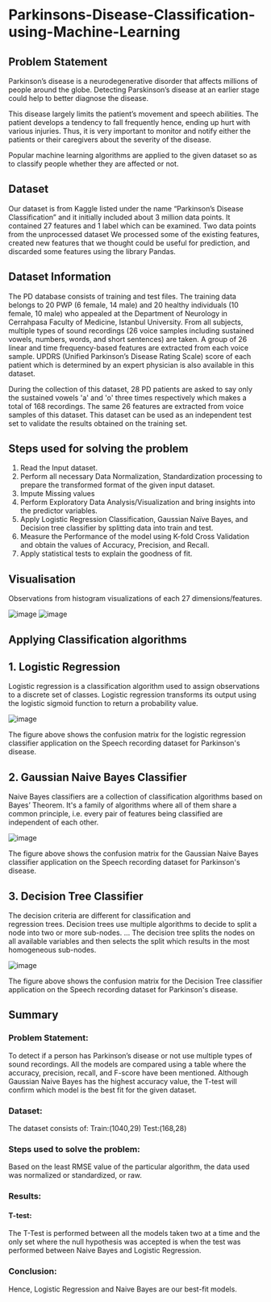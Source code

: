 # Parkinsons-Disease-Classification-using-Machine-Learning
## Problem Statement
Parkinson’s disease is a neurodegenerative disorder that affects millions of people
around the globe. Detecting Parskinson’s disease at an earlier stage could help to better diagnose the disease.

This disease largely limits the patient’s movement and speech abilities. The patient develops a tendency to fall frequently hence, ending up hurt with various injuries. Thus, it is very important to monitor and notify either the patients or their caregivers about the severity of the disease.

Popular machine learning algorithms are applied to the given dataset so as to classify people whether they are affected or not.

## Dataset
Our dataset is from Kaggle listed under the name “Parkinson’s Disease Classification” and it initially included about 3 million data points. It contained 27 features and 1 label which can be examined. Two data points from the unprocessed dataset We processed some of the existing features, created new features that we thought could be useful for prediction, and discarded some features using the library Pandas.

## Dataset Information
The PD database consists of training and test files. The training data belongs to 20 PWP (6 female, 14 male) and 20 healthy individuals (10 female, 10 male) who appealed at the Department of Neurology in Cerrahpasa Faculty of Medicine, Istanbul University. From all subjects, multiple types of sound recordings (26 voice samples including sustained vowels, numbers, words, and short sentences) are taken. A group of 26 linear and time frequency-based features are extracted from each voice sample. UPDRS (Unified Parkinson’s Disease Rating Scale) score of each patient which is determined by an expert physician is also available in this dataset.

During the collection of this dataset, 28 PD patients are asked to say only the sustained vowels 'a' and 'o' three times respectively which makes a total of 168 recordings. The same 26 features are extracted from voice samples of this dataset. This dataset can be used as an independent test set to validate the results obtained on the training set.

## Steps used for solving the problem
1. Read the Input dataset.
2. Perform all necessary Data Normalization, Standardization processing to prepare the transformed format of the given input dataset.
3.  Impute Missing values
4.  Perform Exploratory Data Analysis/Visualization and bring insights into the predictor variables.
5.  Apply Logistic Regression Classification, Gaussian Naïve Bayes, and Decision tree classifier by splitting data into train and test.
6.  Measure the Performance of the model using K-fold Cross Validation and obtain the values of Accuracy, Precision, and Recall.
7.   Apply statistical tests to explain the goodness of fit.

## Visualisation
Observations from histogram visualizations of each 27 dimensions/features.

![image](https://github.com/Rudhirbabu/Parkinsons-Disease-Classification-using-Machine-Learning/assets/57451819/a9eea31f-f74c-467f-93eb-eac429fe7c05)
![image](https://github.com/Rudhirbabu/Parkinsons-Disease-Classification-using-Machine-Learning/assets/57451819/0cfba4b2-17fa-40e8-bf85-0ffd98086a12)


## Applying Classification algorithms

## 1. Logistic Regression
Logistic regression is a classification algorithm used to assign observations to a discrete set of classes. Logistic regression transforms its output using the logistic sigmoid function to return a probability value.

![image](https://github.com/Rudhirbabu/Parkinsons-Disease-Classification-using-Machine-Learning/assets/57451819/92eba18f-4a75-44b0-b363-ac71e1369b80)

The figure above shows the confusion matrix for the logistic regression classifier application on the Speech recording dataset for Parkinson's disease.

## 2. Gaussian Naive Bayes Classifier
Naive Bayes classifiers are a collection of classification algorithms based on Bayes’ Theorem. It's a family of algorithms 
where all of them share a common principle, i.e. every pair of features being classified are independent of each other.

![image](https://github.com/Rudhirbabu/Parkinsons-Disease-Classification-using-Machine-Learning/assets/57451819/f1bf10b8-5ffe-489d-bf97-52a8f4d8a5ae)

The figure above shows the confusion matrix for the Gaussian Naive Bayes classifier application on the Speech recording dataset for Parkinson's disease.


## 3. Decision Tree Classifier
The decision criteria are different for classification and regression trees. Decision trees use multiple algorithms to decide to split a node into two or more sub-nodes. ... The decision tree splits the nodes on all available variables and then selects the split which results in the most homogeneous sub-nodes.

![image](https://github.com/Rudhirbabu/Parkinsons-Disease-Classification-using-Machine-Learning/assets/57451819/f4e3a891-d9c1-4d47-bb88-5b7af7684e44)

The figure above shows the confusion matrix for the Decision Tree classifier application on the Speech recording dataset for Parkinson's disease.

## Summary
### Problem Statement: 
To detect if a person has Parkinson’s disease or not use multiple types of sound recordings.
All the models are compared using a table where the accuracy, precision, recall, and F-score have been 
mentioned. Although Gaussian Naive Bayes has the highest accuracy value, the T-test will confirm which model is the best fit for the given dataset.
### Dataset: 
The dataset consists of: Train:(1040,29) 	Test:(168,28)
### Steps used to solve the problem:
Based on the least RMSE value of the particular algorithm, the data used was normalized or standardized, or raw.
### Results: 
#### T-test: 
The T-Test is performed between all the models taken two at a time and the only set where the null hypothesis was accepted is when the test was performed between Naive Bayes and Logistic Regression.
### Conclusion: 
Hence, Logistic Regression and Naive Bayes are our best-fit models.
